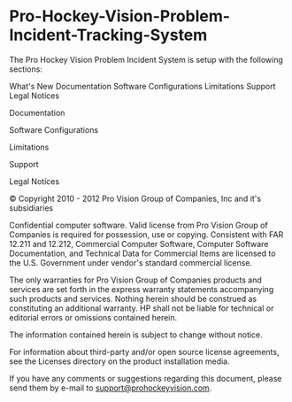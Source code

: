 Pro-Hockey-Vision-Problem-Incident-Tracking-System
==================================================

The Pro Hockey Vision Problem Incident System is setup with the following sections:

What's New
Documentation
Software Configurations
Limitations
Support
Legal Notices




Documentation



Software Configurations


Limitations


Support




Legal Notices

© Copyright 2010 - 2012 Pro Vision Group of Companies, Inc and it's subsidiaries

Confidential computer software. Valid license from Pro Vision Group of Companies is required for possession, use or copying. Consistent with FAR 12.211 and 12.212, Commercial Computer Software, Computer Software Documentation, and Technical Data for Commercial Items are licensed to the U.S. Government under vendor's standard commercial license.

The only warranties for Pro Vision Group of Companies products and services are set forth in the express warranty statements accompanying such products and services. Nothing herein should be construed as constituting an additional warranty. HP shall not be liable for technical or editorial errors or omissions contained herein.

The information contained herein is subject to change without notice.

 

For information about third-party and/or open source license agreements, see the Licenses directory on the product installation media.

If you have any comments or suggestions regarding this document, please send them by e-mail to support@prohockeyvision.com.